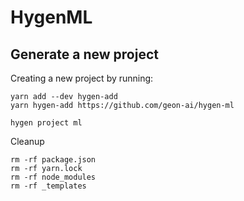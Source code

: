 # HygenML

## Generate a new project

Creating a new project by running:

```shell
yarn add --dev hygen-add
yarn hygen-add https://github.com/geon-ai/hygen-ml
```

```shell
hygen project ml
```

Cleanup

```shell
rm -rf package.json
rm -rf yarn.lock
rm -rf node_modules
rm -rf _templates
```
